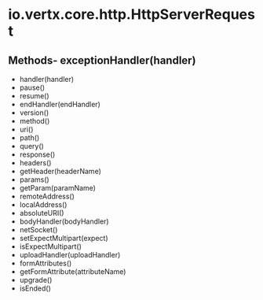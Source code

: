 # io.vertx.core.http.HttpServerRequest
## Methods- exceptionHandler(handler)
- handler(handler)
- pause()
- resume()
- endHandler(endHandler)
- version()
- method()
- uri()
- path()
- query()
- response()
- headers()
- getHeader(headerName)
- params()
- getParam(paramName)
- remoteAddress()
- localAddress()
- absoluteURI()
- bodyHandler(bodyHandler)
- netSocket()
- setExpectMultipart(expect)
- isExpectMultipart()
- uploadHandler(uploadHandler)
- formAttributes()
- getFormAttribute(attributeName)
- upgrade()
- isEnded()
